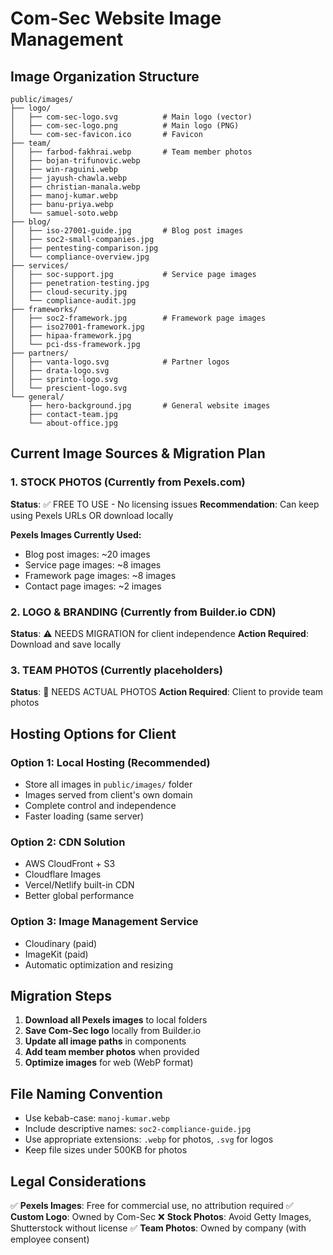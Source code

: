 # Com-Sec Website Image Management

## Image Organization Structure

```
public/images/
├── logo/
│   ├── com-sec-logo.svg          # Main logo (vector)
│   ├── com-sec-logo.png          # Main logo (PNG)
│   └── com-sec-favicon.ico       # Favicon
├── team/
│   ├── farbod-fakhrai.webp       # Team member photos
│   ├── bojan-trifunovic.webp
│   ├── win-raguini.webp
│   ├── jayush-chawla.webp
│   ├── christian-manala.webp
│   ├── manoj-kumar.webp
│   ├── banu-priya.webp
│   └── samuel-soto.webp
├── blog/
│   ├── iso-27001-guide.jpg       # Blog post images
│   ├── soc2-small-companies.jpg
│   ├── pentesting-comparison.jpg
│   └── compliance-overview.jpg
├── services/
│   ├── soc-support.jpg           # Service page images
│   ├── penetration-testing.jpg
│   ├── cloud-security.jpg
│   └── compliance-audit.jpg
├── frameworks/
│   ├── soc2-framework.jpg        # Framework page images
│   ├── iso27001-framework.jpg
│   ├── hipaa-framework.jpg
│   └── pci-dss-framework.jpg
├── partners/
│   ├── vanta-logo.svg            # Partner logos
│   ├── drata-logo.svg
│   ├── sprinto-logo.svg
│   └── prescient-logo.svg
└── general/
    ├── hero-background.jpg       # General website images
    ├── contact-team.jpg
    └── about-office.jpg
```

## Current Image Sources & Migration Plan

### 1. STOCK PHOTOS (Currently from Pexels.com)

**Status**: ✅ FREE TO USE - No licensing issues
**Recommendation**: Can keep using Pexels URLs OR download locally

**Pexels Images Currently Used:**

- Blog post images: ~20 images
- Service page images: ~8 images
- Framework page images: ~8 images
- Contact page images: ~2 images

### 2. LOGO & BRANDING (Currently from Builder.io CDN)

**Status**: ⚠️ NEEDS MIGRATION for client independence
**Action Required**: Download and save locally

### 3. TEAM PHOTOS (Currently placeholders)

**Status**: 📸 NEEDS ACTUAL PHOTOS
**Action Required**: Client to provide team photos

## Hosting Options for Client

### Option 1: Local Hosting (Recommended)

- Store all images in `public/images/` folder
- Images served from client's own domain
- Complete control and independence
- Faster loading (same server)

### Option 2: CDN Solution

- AWS CloudFront + S3
- Cloudflare Images
- Vercel/Netlify built-in CDN
- Better global performance

### Option 3: Image Management Service

- Cloudinary (paid)
- ImageKit (paid)
- Automatic optimization and resizing

## Migration Steps

1. **Download all Pexels images** to local folders
2. **Save Com-Sec logo** locally from Builder.io
3. **Update all image paths** in components
4. **Add team member photos** when provided
5. **Optimize images** for web (WebP format)

## File Naming Convention

- Use kebab-case: `manoj-kumar.webp`
- Include descriptive names: `soc2-compliance-guide.jpg`
- Use appropriate extensions: `.webp` for photos, `.svg` for logos
- Keep file sizes under 500KB for photos

## Legal Considerations

✅ **Pexels Images**: Free for commercial use, no attribution required
✅ **Custom Logo**: Owned by Com-Sec
❌ **Stock Photos**: Avoid Getty Images, Shutterstock without license
✅ **Team Photos**: Owned by company (with employee consent)
